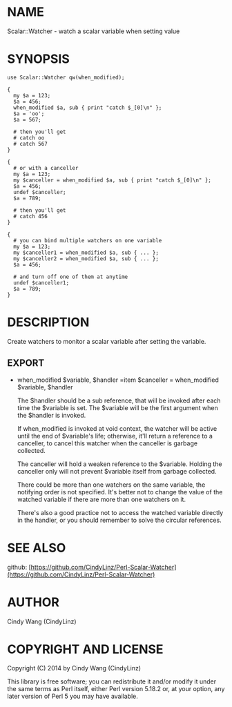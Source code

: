 # NAME

Scalar::Watcher - watch a scalar variable when setting value

# SYNOPSIS

    use Scalar::Watcher qw(when_modified);

    {
      my $a = 123;
      $a = 456;
      when_modified $a, sub { print "catch $_[0]\n" };
      $a = 'oo';
      $a = 567;

      # then you'll get
      # catch oo
      # catch 567
    }

    {
      # or with a canceller
      my $a = 123;
      my $canceller = when_modified $a, sub { print "catch $_[0]\n" };
      $a = 456;
      undef $canceller;
      $a = 789;

      # then you'll get
      # catch 456
    }

    {
      # you can bind multiple watchers on one variable
      my $a = 123;
      my $canceller1 = when_modified $a, sub { ... };
      my $canceller2 = when_modified $a, sub { ... };
      $a = 456;

      # and turn off one of them at anytime
      undef $canceller1;
      $a = 789;
    }

# DESCRIPTION

Create watchers to monitor a scalar variable after setting the variable.

## EXPORT

- when\_modified $variable, $handler
=item $canceller = when\_modified $variable, $handler

    The $handler should be a sub reference, that will be invoked after
    each time the $variable is set.
    The $variable will be the first argument when the $handler is invoked.

    If when\_modified is invoked at void context, the watcher will be active
    until the end of $variable's life; otherwise, it'll return a reference to a canceller,
    to cancel this watcher when the canceller is garbage collected.

    The canceller will hold a weaken reference to the $variable.
    Holding the canceller only will not prevent $variable itself from garbage collected.

    There could be more than one watchers on the same variable,
    the notifying order is not specified. It's better not to change
    the value of the watched variable if there are more than one watchers on it.

    There's also a good practice not to access the watched variable directly
    in the handler, or you should remember to solve the circular references.

# SEE ALSO

github: [https://github.com/CindyLinz/Perl-Scalar-Watcher](https://github.com/CindyLinz/Perl-Scalar-Watcher)

# AUTHOR

Cindy Wang (CindyLinz)

# COPYRIGHT AND LICENSE

Copyright (C) 2014 by Cindy Wang (CindyLinz)

This library is free software; you can redistribute it and/or modify
it under the same terms as Perl itself, either Perl version 5.18.2 or,
at your option, any later version of Perl 5 you may have available.
